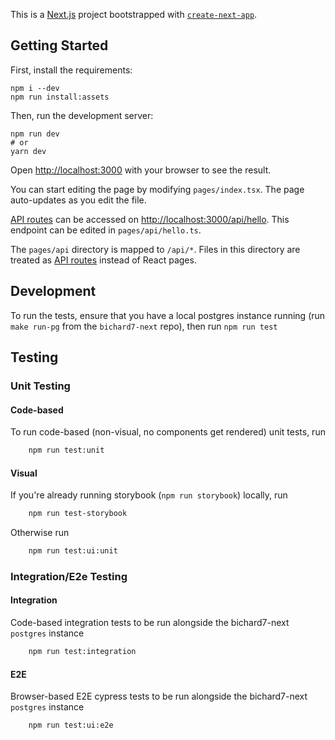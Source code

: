 This is a [Next.js](https://nextjs.org/) project bootstrapped with [`create-next-app`](https://github.com/vercel/next.js/tree/canary/packages/create-next-app).

## Getting Started

First, install the requirements:

```shell
npm i --dev
npm run install:assets
```

Then, run the development server:

```shell
npm run dev
# or
yarn dev
```

Open [http://localhost:3000](http://localhost:3000) with your browser to see the result.

You can start editing the page by modifying `pages/index.tsx`. The page auto-updates as you edit the file.

[API routes](https://nextjs.org/docs/api-routes/introduction) can be accessed on [http://localhost:3000/api/hello](http://localhost:3000/api/hello). This endpoint can be edited in `pages/api/hello.ts`.

The `pages/api` directory is mapped to `/api/*`. Files in this directory are treated as [API routes](https://nextjs.org/docs/api-routes/introduction) instead of React pages.

## Development

To run the tests, ensure that you have a local postgres instance running (run `make run-pg` from the `bichard7-next` repo),
then run `npm run test`

## Testing

### Unit Testing

#### Code-based

To run code-based (non-visual, no components get rendered) unit tests, run

```bash
    npm run test:unit
```

#### Visual

If you're already running storybook (`npm run storybook`) locally, run

```bash
    npm run test-storybook
```

Otherwise run

```bash
    npm run test:ui:unit
```

### Integration/E2e Testing

#### Integration

Code-based integration tests to be run alongside the bichard7-next `postgres` instance

```bash
    npm run test:integration
```

#### E2E

Browser-based E2E cypress tests to be run alongside the bichard7-next `postgres` instance

```bash
    npm run test:ui:e2e
```
